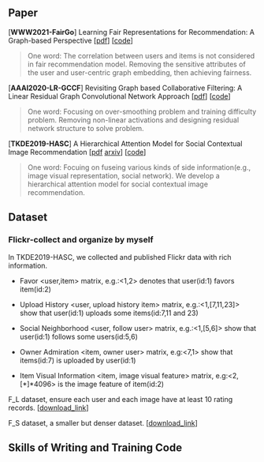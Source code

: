 ## Paper
\[**WWW2021-FairGo**\] Learning Fair Representations for Recommendation: A Graph-based Perspective \[[pdf](https://arxiv.org/abs/2102.09140)\] \[[code](https://github.com/newlei/FairGo)\] 

> One word:
The correlation between users and items is not considered in fair recommendation model. Removing the sensitive attributes of the user and user-centric graph embedding, then achieving fairness.


\[**AAAI2020-LR-GCCF**\] Revisiting Graph based Collaborative Filtering: A Linear Residual Graph Convolutional Network Approach \[[pdf](https://arxiv.org/abs/2001.10167)\] \[[code](https://github.com/newlei/LR-GCCF)\]

> One word: Focusing on over-smoothing problem and  training difficulty problem. Removing non-linear activations and designing residual network structure to solve problem.


\[**TKDE2019-HASC**\] A Hierarchical Attention Model for Social Contextual Image Recommendation \[[pdf](https://ieeexplore.ieee.org/document/8700213) [arxiv](https://arxiv.org/abs/1806.00723)\] \[[code](https://github.com/newlei/HASC)\]

> One word: Focuing on fuseing various kinds of side information(e.g., image visual representation, social network). We develop a hierarchical attention model for social contextual image recommendation.


## Dataset
### Flickr-collect and organize by myself
In TKDE2019-HASC, we collected and published Flickr data with rich information.

- Favor <user,item> matrix, e.g.:<1,2> denotes that user(id:1) favors item(id:2)

- Upload History <user, upload history item> matrix, e.g.:<1,[7,11,23]> show that user(id:1) uploads some items(id:7,11 and 23)

- Social Neighborhood <user, follow user> matrix, e.g.:<1,[5,6]> show that user(id:1) follows some users(id:5,6)

- Owner Admiration <item, owner user> matrix, e.g:<7,1> show that items(id:7) is uploaded by user(id:1)

- Item Visual Information <item, image visual feature> matrix, e.g:<2,[*]*4096> is the image feature of item(id:2)

F_L dataset, ensure each user and each image have at least 10 rating records. \[[download_link](https://mailhfuteducn-my.sharepoint.com/personal/chenlei_2016_mail_hfut_edu_cn/_layouts/15/onedrive.aspx?id=%2Fpersonal%2Fchenlei%5F2016%5Fmail%5Fhfut%5Fedu%5Fcn%2FDocuments%2Fpaper%2FshareFile%2FHASC&originalPath=aHR0cHM6Ly9tYWlsaGZ1dGVkdWNuLW15LnNoYXJlcG9pbnQuY29tLzpmOi9nL3BlcnNvbmFsL2NoZW5sZWlfMjAxNl9tYWlsX2hmdXRfZWR1X2NuL0Vscmd0Yy02aS1OSXZlRVBteDlZcWVzQkNTVUM4UWdSaVZuNUlPLVFiSWFheEE_cnRpbWU9UTJxbzBuVGMyRWc)\]

F_S dataset, a smaller but denser dataset. \[[download_link](https://mailhfuteducn-my.sharepoint.com/personal/chenlei_2016_mail_hfut_edu_cn/_layouts/15/onedrive.aspx?id=%2Fpersonal%2Fchenlei%5F2016%5Fmail%5Fhfut%5Fedu%5Fcn%2FDocuments%2Fpaper%2FshareFile%2FHASC&originalPath=aHR0cHM6Ly9tYWlsaGZ1dGVkdWNuLW15LnNoYXJlcG9pbnQuY29tLzpmOi9nL3BlcnNvbmFsL2NoZW5sZWlfMjAxNl9tYWlsX2hmdXRfZWR1X2NuL0Vscmd0Yy02aS1OSXZlRVBteDlZcWVzQkNTVUM4UWdSaVZuNUlPLVFiSWFheEE_cnRpbWU9UTJxbzBuVGMyRWc)\]

## Skills of Writing and Training Code



<!-- ## Welcome to GitHub Pages

You can use the [editor on GitHub](https://github.com/newlei/chenlei.github.io/edit/gh-pages/index.md) to maintain and preview the content for your website in Markdown files.

Whenever you commit to this repository, GitHub Pages will run [Jekyll](https://jekyllrb.com/) to rebuild the pages in your site, from the content in your Markdown files.

### Markdown

Markdown is a lightweight and easy-to-use syntax for styling your writing. It includes conventions for

```markdown
Syntax highlighted code block

# Header 1
## Header 2
### Header 3

- Bulleted
- List

1. Numbered
2. List

**Bold** and _Italic_ and `Code` text

[Link](url) and ![Image](src)
```

For more details see [GitHub Flavored Markdown](https://guides.github.com/features/mastering-markdown/).

### Jekyll Themes

Your Pages site will use the layout and styles from the Jekyll theme you have selected in your [repository settings](https://github.com/newlei/chenlei.github.io/settings). The name of this theme is saved in the Jekyll `_config.yml` configuration file.

### Support or Contact

Having trouble with Pages? Check out our [documentation](https://docs.github.com/categories/github-pages-basics/) or [contact support](https://support.github.com/contact) and we’ll help you sort it out. -->
